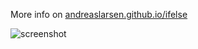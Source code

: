 <!--# Mono16 - Open Source Coding Fonts
[Download](#download)<br>
[Thank me](#thanks)<br>
[License](#license)<br>
[Contributors](#team-members)<br>
-->
More info on [andreaslarsen.github.io/ifelse](http://andreaslarsen.github.io/ifelse/)

![screenshot](https://raw.githubusercontent.com/andreaslarsen/ifelse/gh-pages/ifelseface.png)
